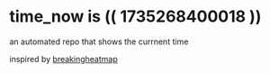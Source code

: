 # time_now is (( 1735268400018 ))

an automated repo that shows the currnent time

inspired by [breakingheatmap](https://github.com/breakingheatmap/breakingheatmap)